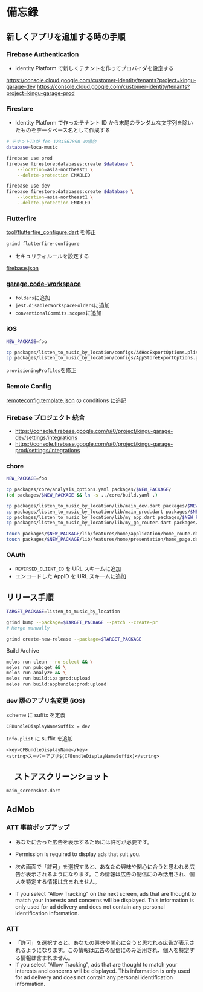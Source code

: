 # 備忘録

## 新しくアプリを追加する時の手順

### Firebase Authentication

- Identity Platform で新しくテナントを作ってプロバイダを設定する

<https://console.cloud.google.com/customer-identity/tenants?project=kingu-garage-dev>
<https://console.cloud.google.com/customer-identity/tenants?project=kingu-garage-prod>

### Firestore

- Identity Platform で作ったテナント ID から末尾のランダムな文字列を除いたものをデータベース名として作成する

```sh
# テナントIDが foo-1234567890 の場合
database=loca-music

firebase use prod
firebase firestore:databases:create $database \
    --location=asia-northeast1 \
    --delete-protection ENABLED

firebase use dev
firebase firestore:databases:create $database \
    --location=asia-northeast1 \
    --delete-protection ENABLED
```

### Flutterfire

[tool/flutterfire_configure.dart](tool/flutterfire_configure.dart) を修正

```sh
grind flutterfire-configure
```

- セキュリティルールを設定する

[firebase.json](firebase.json)

### [garage.code-workspace](garage.code-workspace)

- `folders`に追加
- `jest.disabledWorkspaceFolders`に追加
- `conventionalCommits.scopes`に追加

### iOS

```sh
NEW_PACKAGE=foo

cp packages/listen_to_music_by_location/configs/AdHocExportOptions.plist packages/$NEW_PACKAGE/configs/
cp packages/listen_to_music_by_location/configs/AppStoreExportOptions.plist packages/$NEW_PACKAGE/configs/
```

`provisioningProfiles`を修正

### Remote Config

[remoteconfig.template.json](remoteconfig.template.json) の conditions に追記

### Firebase プロジェクト 統合

- <https://console.firebase.google.com/u/0/project/kingu-garage-dev/settings/integrations>
- <https://console.firebase.google.com/u/0/project/kingu-garage-prod/settings/integrations>

### chore

```sh
NEW_PACKAGE=foo

cp packages/core/analysis_options.yaml packages/$NEW_PACKAGE/
(cd packages/$NEW_PACKAGE && ln -s ../core/build.yaml .)

cp packages/listen_to_music_by_location/lib/main_dev.dart packages/$NEW_PACKAGE/lib/
cp packages/listen_to_music_by_location/lib/main_prod.dart packages/$NEW_PACKAGE/lib/
cp packages/listen_to_music_by_location/lib/my_app.dart packages/$NEW_PACKAGE/lib/
cp packages/listen_to_music_by_location/lib/my_go_router.dart packages/$NEW_PACKAGE/lib/

touch packages/$NEW_PACKAGE/lib/features/home/application/home_route.dart
touch packages/$NEW_PACKAGE/lib/features/home/presentation/home_page.dart
```

### OAuth

- `REVERSED_CLIENT_ID` を URL スキームに追加
- エンコードした AppID を URL スキームに追加

## リリース手順

```sh
TARGET_PACKAGE=listen_to_music_by_location

grind bump --package=$TARGET_PACKAGE --patch --create-pr
# Merge manually

grind create-new-release --package=$TARGET_PACKAGE
```

Build Archive

```sh
melos run clean --no-select && \
melos run pub:get && \
melos run analyze && \
melos run build:ipa:prod:upload
melos run build:appbundle:prod:upload
```

### dev 版のアプリ名変更 (iOS)

scheme に suffix を定義

```xcconfig
CFBundleDisplayNameSuffix = dev
```

`Info.plist` に suffix を追加

```plist
<key>CFBundleDisplayName</key>
<string>スーパーアプリ$(CFBundleDisplayNameSuffix)</string>
```

## 　ストアスクリーンショット

`main_screenshot.dart`

## AdMob

### ATT 事前ポップアップ

- あなたに合った広告を表示するためには許可が必要です。
- Permission is required to display ads that suit you.

- 次の画面で「許可」を選択すると、あなたの興味や関心に合うと思われる広告が表示されるようになります。この情報は広告の配信にのみ活用され、個人を特定する情報は含まれません。
- If you select "Allow Tracking" on the next screen, ads that are thought to match your interests and concerns will be displayed. This information is only used for ad delivery and does not contain any personal identification information.

### ATT

- 「許可」を選択すると、あなたの興味や関心に合うと思われる広告が表示されるようになります。この情報は広告の配信にのみ活用され、個人を特定する情報は含まれません。
- If you select "Allow Tracking", ads that are thought to match your interests and concerns will be displayed. This information is only used for ad delivery and does not contain any personal identification information.
